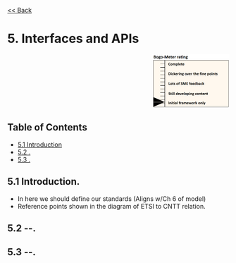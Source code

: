 [<< Back](../../openstack)

# 5. Interfaces and APIs
<p align="right"><img src="../figures/bogo_ifo.png" alt="scope" title="Scope" width="35%"/></p>

## Table of Contents
* [5.1 Introduction](#5.1)
* [5.2 .](#5.2)
* [5.3 .](#5.3)

<a name="5.1"></a>
## 5.1 Introduction.

- In here we should define our standards (Aligns w/Ch 6 of model)
- Reference points shown in the diagram of ETSI to CNTT relation.

<a name="5.2"></a>
## 5.2 --.

<a name="5.3"></a>
## 5.3 --.